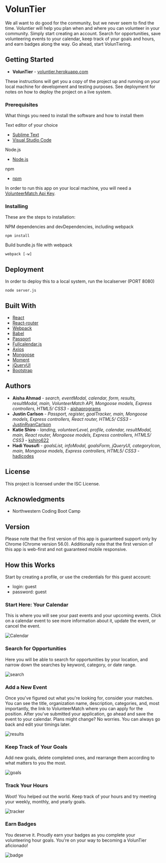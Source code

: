 # VolunTier

We all want to do good for the community, but we never seem to find the time. Voluntier will help you plan when and where you can volunteer in your community. Simply start creating an account. Search for opportunities, save volunteering events to your calendar, keep track of your goals and hours, and earn badges along the way. Go ahead, start VolunTiering.

## Getting Started

* **VolunTier** - [voluntier.herokuapp.com](https://voluntier.herokuapp.com/)

These instructions will get you a copy of the project up and running on your local machine for development and testing purposes. See deployment for notes on how to deploy the project on a live system.

### Prerequisites

What things you need to install the software and how to install them

Text editor of your choice
* [Sublime Text](https://www.sublimetext.com/)
* [Visual Studio Code](https://code.visualstudio.com/)

Node.js
* [Node.js](https://nodejs.org/en/)

npm
* [npm](https://www.npmjs.com/)

In order to run this app on your local machine, you will need a [VolunteerMatch Api Key](https://www.volunteermatch.org/legalpublicuseapi). 

### Installing

These are the steps to installation:

NPM dependencies and devDependencies, including webpack
```
npm install 
```

Build bundle.js file with webpack
```
webpack [-w]
```

## Deployment

In order to deploy this to a local system, run the localserver (PORT 8080)
```
node server.js
```

## Built With

* [React](https://facebook.github.io/react/) 
* [React-router](https://www.npmjs.com/package/react-router) 
* [Webpack](https://www.npmjs.com/package/webpack) 
* [Babel](https://www.npmjs.com/package/babel-core) 
* [Passport](http://passportjs.org/) 
* [Fullcalendar.js](https://fullcalendar.io/) 
* [Axios](https://www.npmjs.com/package/axios) 
* [Mongoose](http://mongoosejs.com/) 
* [Moment](https://momentjs.com/) 
* [jQueryUI](https://jqueryui.com/) 
* [Bootstrap](http://getbootstrap.com/)

## Authors

* **Aisha Ahmad** - *search, eventModal, calendar, form, results, resultModal, main, VolunteerMatch API, Mongoose models, Express controllers, HTML5/ CSS3* - [aishaprograms](https://github.com/aishaprograms)
* **Justin Carlson** - *Passport, register, goalTracker, main, Mongoose models, Express controllers, React router, HTML5/ CSS3* - [JustinRyanCarlson](https://github.com/JustinRyanCarlson)
* **Katie Shiro** - *landing, volunteerLevel, profile, calendar, resultModal, main,  React router, Mongoose models, Express controllers, HTML5/ CSS3* - [kshiro622](https://github.com/kshiro622)
* **Hadi Yousufi** - *goalsList, infoModal, goalsForm, jQueryUI, categoryIcon, main, Mongoose models, Express controllers, HTML5/ CSS3* - [hadicodes](https://github.com/hadicodes)

## License

This project is licensed under the ISC License.

## Acknowledgments

* Northwestern Coding Boot Camp

## Version

Please note that the first version of this app is guaranteed support only by Chrome (Chrome version 56.0). Additionally note that the first version of this app is web-first and not guaranteed mobile responsive.

## How this Works

Start by creating a profile, or use the credentials for this guest account:
* login: guest
* password: guest

### Start Here: Your Calendar

This is where you will see your past events and your upcoming events. Click on a calendar event to see more information about it, update the event, or cancel the event.

![Calendar](/public/assets/images/calendar.png)

### Search for Opportunities

Here you will be able to search for opportunities by your location, and narrow down the searches by keyword, category, or date range.

![search](public/assets/images/search.png)

### Add a New Event

Once you've figured out what you're looking for, consider your matches. You can see the title, organization name, description, categories, and, most importantly, the link to VolunteerMatch where you can apply for the position. After you've submitted your application, go ahead and save the event to your calendar. Plans might change? No worries. You can always go back and edit your timings later.

![results](public/assets/images/results.png)

### Keep Track of Your Goals

Add new goals, delete completed ones, and rearrange them according to what matters to you the most.

![goals](public/assets/images/goals.png)

### Track Your Hours

Woot! You helped out the world. Keep track of your hours and try meeting your weekly, monthly, and yearly goals.

![tracker](public/assets/images/tracker.png)

### Earn Badges

You deserve it. Proudly earn your badges as you complete your volunteering hour goals. You're on your way to becoming a VolunTier aficionado!

![badge](public/assets/images/badge.png)
